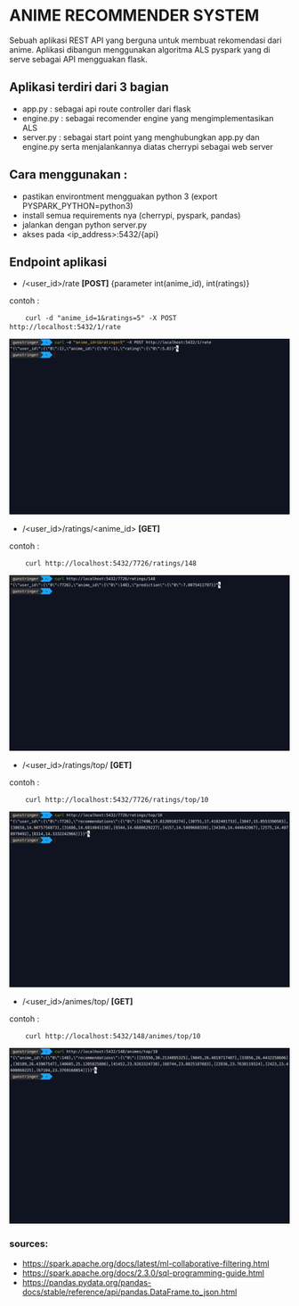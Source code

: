 # ANIME RECOMMENDER SYSTEM

Sebuah aplikasi REST API yang berguna untuk membuat rekomendasi dari anime. Aplikasi dibangun menggunakan algoritma ALS pyspark yang di serve sebagai API mengguakan flask.

## Aplikasi terdiri dari 3 bagian
- app.py : sebagai api route controller dari flask
- engine.py : sebagai recomender engine yang mengimplementasikan ALS 
- server.py : sebagai start point yang menghubungkan app.py dan engine.py serta menjalankannya diatas cherrypi sebagai web server

## Cara menggunakan : 
- pastikan environtment mengguakan python 3 (export PYSPARK_PYTHON=python3)
- install semua requirements nya (cherrypi, pyspark, pandas)
- jalankan dengan python server.py
- akses pada \<ip_address>:5432/{api}

## Endpoint aplikasi
- /<user_id>/rate **[POST]** \{parameter int(anime_id), int(ratings)}

contoh : 
```
    curl -d "anime_id=1&ratings=5" -X POST http://localhost:5432/1/rate
```
![Image description](./img/1.png)

- /<user_id>/ratings/<anime_id> **[GET]**

contoh :
```
    curl http://localhost:5432/7726/ratings/148
```
![Image description](./img/4.png)

- /<user_id>/ratings/top/<jumlah> **[GET]**

contoh :
```
    curl http://localhost:5432/7726/ratings/top/10
```
![Image description](./img/2.png)

- /<user_id>/animes/top/<jumlah> **[GET]**

contoh :
```
    curl http://localhost:5432/148/animes/top/10
```
![Image description](./img/3.png)


### sources:
- https://spark.apache.org/docs/latest/ml-collaborative-filtering.html
- https://spark.apache.org/docs/2.3.0/sql-programming-guide.html
- https://pandas.pydata.org/pandas-docs/stable/reference/api/pandas.DataFrame.to_json.html
